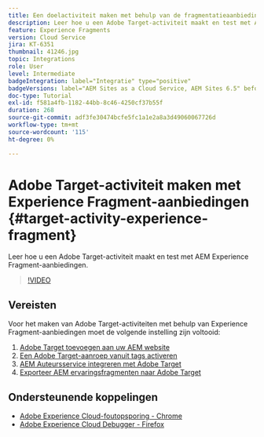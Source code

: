 ```yaml
---
title: Een doelactiviteit maken met behulp van de fragmentatieaanbiedingen van de ervaring
description: Leer hoe u een Adobe Target-activiteit maakt en test met AEM Experience Fragment-aanbiedingen.
feature: Experience Fragments
version: Cloud Service
jira: KT-6351
thumbnail: 41246.jpg
topic: Integrations
role: User
level: Intermediate
badgeIntegration: label="Integratie" type="positive"
badgeVersions: label="AEM Sites as a Cloud Service, AEM Sites 6.5" before-title="false"
doc-type: Tutorial
exl-id: f581a4fb-1182-44bb-8c46-4250cf37b55f
duration: 268
source-git-commit: adf3fe30474bcfe5fc1a1e2a8a3d49060067726d
workflow-type: tm+mt
source-wordcount: '115'
ht-degree: 0%

---
```


# Adobe Target-activiteit maken met Experience Fragment-aanbiedingen {#target-activity-experience-fragment}

Leer hoe u een Adobe Target-activiteit maakt en test met AEM Experience Fragment-aanbiedingen.

>[!VIDEO](https://video.tv.adobe.com/v/41246?quality=12&learn=on)

## Vereisten

Voor het maken van Adobe Target-activiteiten met behulp van Experience Fragment-aanbiedingen moet de volgende instelling zijn voltooid:

1. [Adobe Target toevoegen aan uw AEM website](./add-target-launch-extension.md)
1. [Een Adobe Target-aanroep vanuit tags activeren](./load-and-fire-target.md)
1. [AEM Auteursservice integreren met Adobe Target](./setup-aem-target-cloud-service.md)
1. [Exporteer AEM ervaringsfragmenten naar Adobe Target](./export-experience-fragment-target.md)

## Ondersteunende koppelingen

* [Adobe Experience Cloud-foutopsporing - Chrome](https://chrome.google.com/webstore/detail/adobe-experience-platform/bfnnokhpnncpkdmbokanobigaccjkpob)
* [Adobe Experience Cloud Debugger - Firefox](https://addons.mozilla.org/en-US/firefox/addon/adobe-experience-platform-dbg/)
